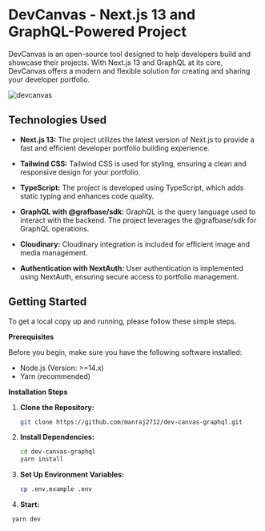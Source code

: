 # DevCanvas - Next.js 13 and GraphQL-Powered Project

DevCanvas is an open-source tool designed to help developers build and showcase their projects. With Next.js 13 and GraphQL at its core, DevCanvas offers a modern and flexible solution for creating and sharing your developer portfolio.

![devcanvas](https://github.com/manraj2712/dev-canvas-graphql/assets/65106261/af1974df-b57e-4785-a746-6d2afc26f953)


## Technologies Used

- **Next.js 13:** The project utilizes the latest version of Next.js to provide a fast and efficient developer portfolio building experience.

- **Tailwind CSS:** Tailwind CSS is used for styling, ensuring a clean and responsive design for your portfolio.

- **TypeScript:** The project is developed using TypeScript, which adds static typing and enhances code quality.

- **GraphQL with @grafbase/sdk:** GraphQL is the query language used to interact with the backend. The project leverages the @grafbase/sdk for GraphQL operations.

- **Cloudinary:** Cloudinary integration is included for efficient image and media management.

- **Authentication with NextAuth:** User authentication is implemented using NextAuth, ensuring secure access to portfolio management.
  

## Getting Started

To get a local copy up and running, please follow these simple steps.

**Prerequisites**

Before you begin, make sure you have the following software installed:

- Node.js (Version: >=14.x)
- Yarn (recommended)

**Installation Steps**

1. **Clone the Repository:**

   ```bash
   git clone https://github.com/manraj2712/dev-canvas-graphql.git
   ```

2. **Install Dependencies:**
   ```bash
   cd dev-canvas-graphql
   yarn install
    ```
3. **Set Up Environment Variables:**
   ```bash
   cp .env.example .env
    ```
4. **Start:**
  ```bash
   yarn dev
  ```
